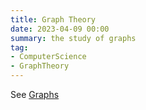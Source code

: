 ```yaml
---
title: Graph Theory
date: 2023-04-09 00:00
summary: the study of graphs
tag:
- ComputerScience
- GraphTheory
---
```


See [Graphs](graph.md)